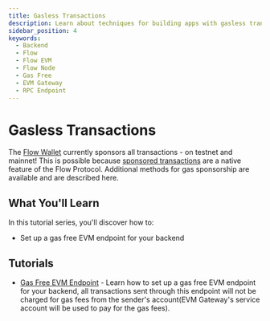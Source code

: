```yaml
---
title: Gasless Transactions
description: Learn about techniques for building apps with gasless transactions for your users.
sidebar_position: 4
keywords:
  - Backend
  - Flow
  - Flow EVM
  - Flow Node
  - Gas Free
  - EVM Gateway
  - RPC Endpoint
---
```


# Gasless Transactions

The [Flow Wallet] currently sponsors all transactions - on testnet and mainnet! This is possible because [sponsored transactions] are a native feature of the Flow Protocol. Additional methods for gas sponsorship are available and are described here.

## What You'll Learn

In this tutorial series, you'll discover how to:

- Set up a gas free EVM endpoint for your backend

## Tutorials

- [Gas Free EVM Endpoint] - Learn how to set up a gas free EVM endpoint for your backend, all transactions sent through this endpoint will not be charged for gas fees from the sender's account(EVM Gateway's service account will be used to pay for the gas fees).

[Flow Wallet]: https://wallet.flow.com/
[sponsored transactions]: https://developers.flow.com/build/advanced-concepts/account-abstraction#sponsored-transactions
[Gas Free EVM Endpoint]: ./gas-free-evm-endpoint.md

